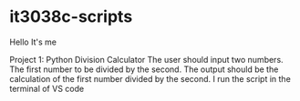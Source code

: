 # it3038c-scripts

Hello
It's me

Project 1: Python Division Calculator
The user should input two numbers. The first number to be divided by the second. 
The output should be the calculation of the first number divided by the second.
I run the script in the terminal of VS code